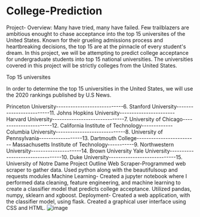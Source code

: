 # College-Prediction
Project- Overview:  Many have tried, many have failed. Few trailblazers are ambitious enought to chase acceptance into the top 15 universites of the United States. Known for their grueling admissions process and heartbreaking decisions, the top 15 are at the pinnacle of every student's dream. In this project, we will be attempting to predict college acceptance for undergraduate students into top 15 national universities. The universities covered in this project will be strictly colleges from the United States.

Top 15 universites

In order to determine the top 15 universities in the United States, we will use the 2020 rankings published by U.S News.

Princeton University----------------------------6. Stanford University-------------------------11. Johns Hopkins University-----------------------
Harvard University------------------------------7. University of Chicago-----------------------12. California Institute of Technology-------------
Columbia University-----------------------------8. University of Pennsylvania------------------13. Dartmouth College-------------------------
Massachusetts Institute of Technology-----------9. Northwestern University---------------------14. Brown University
Yale University---------------------------------10. Duke University----------------------------15. University of Notre Dame
Project Outline
Web Scraper-Programmed web scraper to gather data. Used python along with the beautifulsoup and requests modules
Machine Learning- Created a jupyter notebook where I performed data cleaning, feature engineering, and machine learning to create a classifier model that predicts college acceptance. Utilized pandas, numpy, sklearn and xgboost.
Deployment- Created a web application, with the classifier model, using flask. Created a graphical user interface using CSS and HTML.
![image](https://user-images.githubusercontent.com/85130591/148146328-130d889f-4a50-4034-8689-4988823602ee.png)

